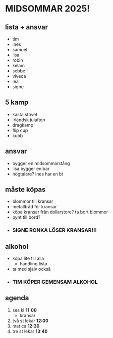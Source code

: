  # MIDSOMMAR 2025!

## lista + ansvar
- tim
- ines
- samuel
- lisa 
- robin
- kelam
- sebbe
- viveca
- lea
- signe

## 5 kamp
- kasta stövel
- irländsk julafton
- dragkamp
- flip cup
- kubb

## ansvar 
- bygger en midsommarstång
- lisa bygger en bar
- högtalare? ines har en bt

## måste köpas
- blommor till kransar
- metalltråd för kransar
- köpa kransar från dollarstore? ta bort blommor
- pynt till bord?
- ### SIGNE RONKA LÖSER KRANSAR!!!

## alkohol
- köpa lite till alla
    - handling lista
- ta med själv också
- ### TIM KÖPER GEMENSAM ALKOHOL

## agenda

1. ses kl **11:00**
    - kransar
2. två st lekar **12:00**
3. mat ca **12:30**
4. tre st lekar **13:40**
